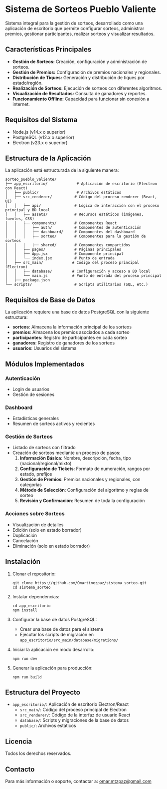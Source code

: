 # Sistema de Sorteos Pueblo Valiente

Sistema integral para la gestión de sorteos, desarrollado como una aplicación de escritorio que permite configurar sorteos, administrar premios, gestionar participantes, realizar sorteos y visualizar resultados.

## Características Principales

- **Gestión de Sorteos:** Creación, configuración y administración de sorteos.
- **Gestión de Premios:** Configuración de premios nacionales y regionales.
- **Distribución de Tiques:** Generación y distribución de tiques por estado/región.
- **Realización de Sorteos:** Ejecución de sorteos con diferentes algoritmos.
- **Visualización de Resultados:** Consulta de ganadores y reportes.
- **Funcionamiento Offline:** Capacidad para funcionar sin conexión a internet.

## Requisitos del Sistema

- Node.js (v14.x o superior)
- PostgreSQL (v12.x o superior)
- Electron (v23.x o superior)

## Estructura de la Aplicación

La aplicación está estructurada de la siguiente manera:

```
sorteo_pueblo_valiente/
├── app_escritorio/             # Aplicación de escritorio (Electron con React)
│   ├── public/                 # Archivos estáticos
│   ├── src_renderer/          # Código del proceso renderer (React, UI)
│   │   ├── api/               # Lógica de interacción con el proceso principal y BD local
│   │   ├── assets/            # Recursos estáticos (imágenes, fuentes, CSS)
│   │   ├── components/        # Componentes React
│   │   │   ├── auth/          # Componentes de autenticación
│   │   │   ├── dashboard/     # Componentes del dashboard
│   │   │   ├── sorteo/        # Componentes para la gestión de sorteos
│   │   │   ├── shared/        # Componentes compartidos
│   │   ├── pages/             # Páginas principales
│   │   ├── App.jsx            # Componente principal
│   │   └── index.jsx          # Punto de entrada
│   ├── src_main/             # Código del proceso principal (Electron)
│   │   ├── database/         # Configuración y acceso a BD local
│   │   └── main.js           # Punto de entrada del proceso principal
│   ├── package.json
└── scripts/                   # Scripts utilitarios (SQL, etc.)
```

## Requisitos de Base de Datos

La aplicación requiere una base de datos PostgreSQL con la siguiente estructura:

- **sorteos**: Almacena la información principal de los sorteos
- **premios**: Almacena los premios asociados a cada sorteo
- **participantes**: Registro de participantes en cada sorteo
- **ganadores**: Registro de ganadores de los sorteos
- **usuarios**: Usuarios del sistema

## Módulos Implementados

### Autenticación
- Login de usuarios
- Gestión de sesiones

### Dashboard
- Estadísticas generales
- Resumen de sorteos activos y recientes

### Gestión de Sorteos
- Listado de sorteos con filtrado
- Creación de sorteos mediante un proceso de pasos:
  1. **Información Básica**: Nombre, descripción, fecha, tipo (nacional/regional/mixto)
  2. **Configuración de Tickets**: Formato de numeración, rangos por estado, prefijos
  3. **Gestión de Premios**: Premios nacionales y regionales, con categorías
  4. **Método de Selección**: Configuración del algoritmo y reglas de sorteo
  5. **Revisión y Confirmación**: Resumen de toda la configuración

### Acciones sobre Sorteos
- Visualización de detalles
- Edición (solo en estado borrador)
- Duplicación
- Cancelación
- Eliminación (solo en estado borrador)

## Instalación

1. Clonar el repositorio:
   ```
   git clone https://github.com/Omartinezpaz/sistema_sorteo.git
   cd sistema_sorteo
   ```

2. Instalar dependencias:
   ```
   cd app_escritorio
   npm install
   ```

3. Configurar la base de datos PostgreSQL:
   - Crear una base de datos para el sistema
   - Ejecutar los scripts de migración en `app_escritorio/src_main/database/migrations/`

4. Iniciar la aplicación en modo desarrollo:
   ```
   npm run dev
   ```

5. Generar la aplicación para producción:
   ```
   npm run build
   ```

## Estructura del Proyecto

- `app_escritorio/`: Aplicación de escritorio Electron/React
  - `src_main/`: Código del proceso principal de Electron
  - `src_renderer/`: Código de la interfaz de usuario React
  - `database/`: Scripts y migraciones de la base de datos
  - `public/`: Archivos estáticos

## Licencia

Todos los derechos reservados.

## Contacto

Para más información o soporte, contactar a: omar.mtzpaz@gmail.com 